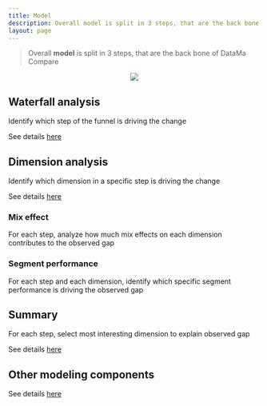 ```yaml
---
title: Model
description: Overall model is split in 3 steps, that are the back bone of DataMa Compare.
layout: page
---
```


> Overall **model** is split in 3 steps, that are the back bone of DataMa Compare

<center><img src="{{site.url}}{{site.baseurl}}/core_app/compare/images/Model-300x266.jpg"/></center>

## Waterfall analysis
Identify which step of the funnel is driving the change

See details [here]({{site.url}}{{site.baseurl}}/core_app/compare/model/waterfall)

## Dimension analysis
Identify which dimension in a specific step is driving the change

See details [here]({{site.url}}{{site.baseurl}}/core_app/compare/model/dimension_perf_and_mix)

### Mix effect
For each step, analyze how much mix effects on each dimension contributes to the observed gap

### Segment performance
For each step and each dimension, identify which specific segment performance is driving the observed gap

## Summary
For each step, select most interesting dimension to explain observed gap

See details [here]({{site.url}}{{site.baseurl}}/core_app/compare/model/waterfall/summary_view)

## Other modeling components
See details [here]({{site.url}}{{site.baseurl}}/core_app/compare/model/other_important_modeling_components)
